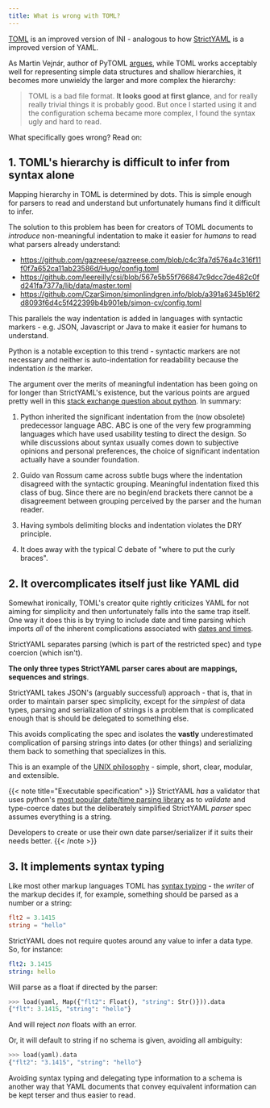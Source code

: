 ```yaml
---
title: What is wrong with TOML?
---
```


[TOML](https://github.com/toml-lang/toml) is an improved version of INI -
analogous to how [StrictYAML](https://github.com/crdoconnor/strictyaml) is a
improved version of YAML.

As Martin Vejnár, author of PyTOML [argues](https://github.com/avakar/pytoml/issues/15#issuecomment-217739462),
while TOML works acceptably well for representing simple data structures and shallow hierarchies,
it becomes more unwieldy the larger and more complex the hierarchy:

>TOML is a bad file format. **It looks good at first glance**, and for really really
>trivial things it is probably good. But once I started using it and the
>configuration schema became more complex, I found the syntax ugly and hard to read.

What specifically goes wrong? Read on:


## 1. TOML's hierarchy is difficult to infer from syntax alone

Mapping hierarchy in TOML is determined by dots. This is simple enough for
parsers to read and understand but unfortunately humans find it difficult to infer.

The solution to this problem has been for creators of TOML documents to
*introduce* non-meaningful indentation to make it easier for *humans* to read
what parsers already understand:

* https://github.com/gazreese/gazreese.com/blob/c4c3fa7d576a4c316f11f0f7a652ca11ab23586d/Hugo/config.toml
* https://github.com/leereilly/csi/blob/567e5b55f766847c9dcc7de482c0fd241fa7377a/lib/data/master.toml
* https://github.com/CzarSimon/simonlindgren.info/blob/a391a6345b16f2d8093f6d4c5f422399b4b901eb/simon-cv/config.toml

This parallels the way indentation is added in languages with syntactic markers - e.g. 
JSON, Javascript or Java to make it easier for humans to understand.

Python is a notable exception to this trend - syntactic markers are not necessary and neither
is auto-indentation for readability because the indentation *is* the marker.

The argument over the merits of meaningful indentation has been going on for longer than
StrictYAML's existence, but the various points are argued pretty well in this [stack exchange question about python](https://softwareengineering.stackexchange.com/questions/313034/why-should-a-language-prefer-indentation-over-explicit-markers-for-blocks). In summary:

1. Python inherited the significant indentation from the (now obsolete) predecessor language ABC. ABC is one of the very few programming languages which have used usability testing to direct the design. So while discussions about syntax usually comes down to subjective opinions and personal preferences, the choice of significant indentation actually have a sounder foundation.

2. Guido van Rossum came across subtle bugs where the indentation disagreed with the syntactic grouping. Meaningful indentation fixed this class of bug. Since there are no begin/end brackets there cannot be a disagreement between grouping perceived by the parser and the human reader.

3. Having symbols delimiting blocks and indentation violates the DRY principle.

4. It does away with the typical C debate of "where to put the curly braces".


## 2. It overcomplicates itself just like YAML did

Somewhat ironically, TOML's creator quite rightly criticizes YAML for not aiming for simplicity
and then unfortunately falls into the same trap itself. One way it does this is by
trying to include date and time parsing which imports *all* of the inherent complications associated
with [dates and times](https://infiniteundo.com/post/25326999628/falsehoods-programmers-believe-about-time).

StrictYAML separates parsing (which is part of the restricted spec) and type coercion (which isn't).

**The only three types StrictYAML parser cares about are mappings, sequences and strings**.

StrictYAML takes JSON's (arguably successful) approach - that is, that in order to maintain parser spec
simplicity, except for the *simplest* of data types, parsing and serialization of strings is a problem that
is complicated enough that is should be delegated to something else.

This avoids complicating the spec and isolates the **vastly** underestimated
complication of parsing strings into dates (or other things) and serializing them back to something
that specializes in this.

This is an example of the [UNIX philosophy](https://en.wikipedia.org/wiki/Unix_philosophy) -
simple, short, clear, modular, and extensible.

{{< note title="Executable specification" >}}
StrictYAML *has* a validator that uses python's [most popular date/time parsing library](https://dateutil.readthedocs.io/en/stable/) as to *validate* and type-coerce dates but the deliberately
simplified StrictYAML *parser* spec assumes everything is a string.

Developers to create or use their own date parser/serializer if it suits their needs better.
{{< /note >}}


## 3. It implements syntax typing

Like most other markup languages TOML has [syntax typing](../../why/syntax-typing-bad) -
the *writer* of the markup decides if, for example, something should be parsed as a number
or a string:

```toml
flt2 = 3.1415
string = "hello"
```

StrictYAML does not require quotes around any value to infer a data type. So, for instance:

```yaml
flt2: 3.1415
string: hello
```

Will parse as a float if directed by the parser:

```python
>>> load(yaml, Map({"flt2": Float(), "string": Str()})).data
{"flt": 3.1415, "string": "hello"}
```

And will reject *non* floats with an error.

Or, it will default to string if no schema is given, avoiding all ambiguity:

```python
>>> load(yaml).data
{"flt2": "3.1415", "string": "hello"}
```

Avoiding syntax typing and delegating type information to a schema
is another way that YAML documents that convey equivalent information can be
kept terser and thus easier to read.
